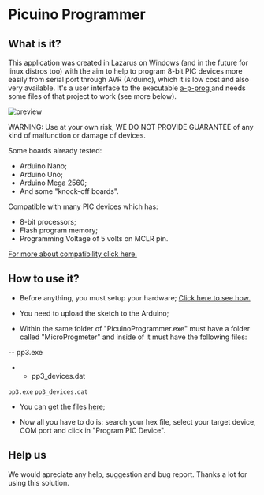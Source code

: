 # Picuino Programmer

## What is it?

This application was created in Lazarus on Windows (and in the future for linux distros too) with the aim to help to program 8-bit PIC devices more easily from serial port through AVR (Arduino), which it is low cost and also very available. It's a user interface to the executable [a-p-prog
](https://github.com/jaromir-sukuba/a-p-prog) and needs some files of that project to work (see more below).

![preview](https://user-images.githubusercontent.com/74105086/156858529-0c2b3ac1-662b-43c9-9e55-643fdca54aba.png)

WARNING: Use at your own risk, WE DO NOT PROVIDE GUARANTEE of any kind of malfunction or damage of devices.

Some boards already tested:
- Arduino Nano;
- Arduino Uno;
- Arduino Mega 2560;
- And some "knock-off boards".

Compatible with many PIC devices which has:
- 8-bit processors;
- Flash program memory;
- Programming Voltage of 5 volts on MCLR pin.

[For more about compatibility click here.](https://github.com/jaromir-sukuba/a-p-prog/blob/master/README.md#supported-devices)

## How to use it?

- Before anything, you must setup your hardware; [Click here to see how.](https://github.com/jaromir-sukuba/a-p-prog/blob/master/README.md#hardware)

- You need to upload the sketch to the Arduino;

- Within the same folder of "PicuinoProgrammer.exe" must have a folder called "MicroProgmeter" and inside of it must have the following files:

-- pp3.exe
- - pp3_devices.dat

`pp3.exe`
`pp3_devices.dat`

- You can get the files [here](https://github.com/jaromir-sukuba/a-p-prog/tree/master/sw);

- Now all you have to do is: search your hex file, select your target device, COM port and click in "Program PIC Device".

## Help us

We would apreciate any help, suggestion and bug report.
Thanks a lot for using this solution.
